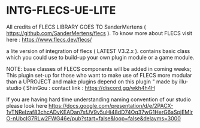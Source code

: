 # INTG-FLECS-UE-LITE

All credits of FLECS LIBRARY GOES TO SanderMertens ( https://github.com/SanderMertens/flecs ).
To know more about FLECS visit here : https://www.flecs.dev/flecs/



a lite version of integration of flecs ( LATEST V3.2.x ). contains basic class which you could use to build-up your own plugin module or a game module.
 
 
NOTE: base classes of FLECS components will be added in coming weeks; 
This plugin set-up for those who want to make use of FLECS more modular than a UPROJECT and make plugins depend on this plugin "
made by illu-studio ( ShinGou : contact link : https://discord.gg/wkh4h4H

If you are having hard time understanding naming convention of our studio please look here 
https://docs.google.com/presentation/d/e/2PACX-1vTNReIzaf83chcADvKEADan7sfJV9v5uHi48dD74Oq37wG1HerG6aSpjEMIrO-nUbcIG7RLw2FWG46e/pub?start=false&loop=false&delayms=3000

